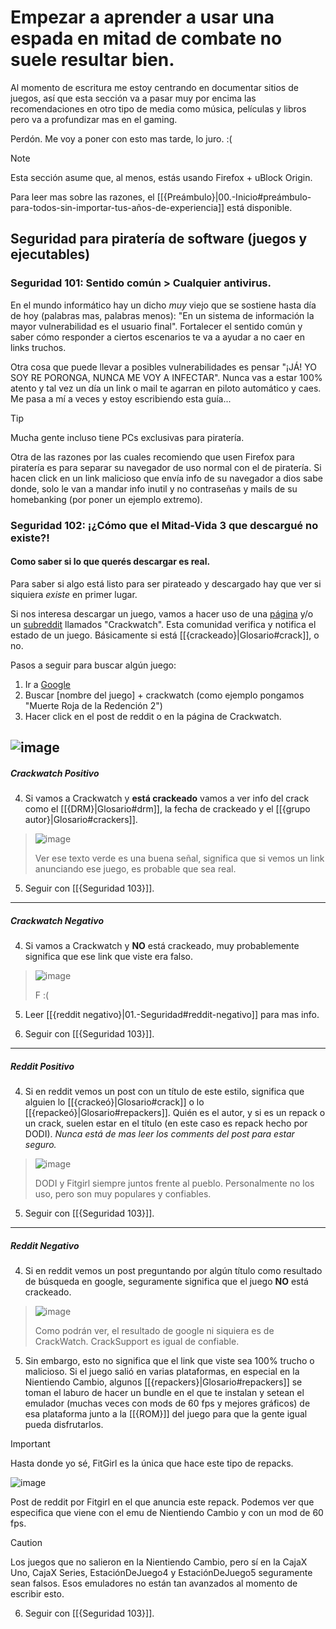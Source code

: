 # Empezar a aprender a usar una espada en mitad de combate no suele resultar bien.

Al momento de escritura me estoy centrando en documentar sitios de juegos, así que esta sección va a pasar muy por encima las recomendaciones en otro tipo de media como música, películas y libros pero va a profundizar mas en el gaming.

Perdón. Me voy a poner con esto mas tarde, lo juro. :(

> [!NOTE]
> Esta sección asume que, al menos, estás usando Firefox + uBlock Origin.
>
> Para leer mas sobre las razones, el [[{Preámbulo}|00.-Inicio#preámbulo-para-todos-sin-importar-tus-años-de-experiencia]] está disponible.

## Seguridad para piratería de software (juegos y ejecutables)

### Seguridad 101: Sentido común > Cualquier antivirus.

En el mundo informático hay un dicho *muy* viejo que se sostiene hasta día de hoy (palabras mas, palabras menos): "En un sistema de información la mayor vulnerabilidad es el usuario final". Fortalecer el sentido común y saber cómo responder a ciertos escenarios te va a ayudar a no caer en links truchos.

Otra cosa que puede llevar a posibles vulnerabilidades es pensar "¡JÁ! YO SOY RE PORONGA, NUNCA ME VOY A INFECTAR". Nunca vas a estar 100% atento y tal vez un día un link o mail te agarran en piloto automático y caes. Me pasa a mí a veces y estoy escribiendo esta guía...

> [!TIP]
> Mucha gente incluso tiene PCs exclusivas para piratería.
>
> Otra de las razones por las cuales recomiendo que usen Firefox para piratería es para separar su navegador de uso normal con el de piratería. Si hacen click en un link malicioso que envía info de su navegador a dios sabe donde, solo le van a mandar info inutil y no contraseñas y mails de su homebanking (por poner un ejemplo extremo).

### Seguridad 102: ¡¿Cómo que el Mitad-Vida 3 que descargué no existe?!

#### Como saber si lo que querés descargar es real.

Para saber si algo está listo para ser pirateado y descargado hay que ver si siquiera *existe* en primer lugar.

Si nos interesa descargar un juego, vamos a hacer uso de una [página](https://cwwatch.net/) y/o un [subreddit](https://www.reddit.com/r/CrackWatch/) llamados "Crackwatch". Esta comunidad verifica y notifica el estado de un juego. Básicamente si está [[{crackeado}|Glosario#crack]], o no.

Pasos a seguir para buscar algún juego:

1. Ir a [Google](https://www.google.com)
2. Buscar [nombre del juego] + crackwatch (como ejemplo pongamos "Muerte Roja de la Redención 2")
3. Hacer click en el post de reddit o en la página de Crackwatch.

![image](https://github.com/user-attachments/assets/ea6cf557-b916-4f1d-bc43-3c4beb98e428)
---
##### Crackwatch Positivo

4. Si vamos a Crackwatch y **está crackeado** vamos a ver info del crack como el [[{DRM}|Glosario#drm]], la fecha de crackeado y el [[{grupo autor}|Glosario#crackers]].

>![image](https://github.com/user-attachments/assets/cf595d21-1a8a-46d6-b081-38c4278e9616)
> 
> Ver ese texto verde es una buena señal, significa que si vemos un link anunciando ese juego, es probable que sea real.

5. Seguir con [[{Seguridad 103}]].
---
##### Crackwatch Negativo

4. Si vamos a Crackwatch y **NO** está crackeado, muy probablemente significa que ese link que viste era falso.

> ![image](https://github.com/user-attachments/assets/5fa72958-9f3f-4131-8128-fe2c8da5b9f3)
> 
> F :(

5. Leer [[{reddit negativo}|01.-Seguridad#reddit-negativo]] para mas info.

6. Seguir con [[{Seguridad 103}]].

---
##### Reddit Positivo

4. Si en reddit vemos un post con un título de este estilo, significa que alguien lo [[{crackeó}|Glosario#crack]] o lo [[{repackeó}|Glosario#repackers]]. Quién es el autor, y si es un repack o un crack, suelen estar en el título (en este caso es repack hecho por DODI). *Nunca está de mas leer los comments del post para estar seguro.*

> ![image](https://github.com/user-attachments/assets/93d1de80-c51a-4d9e-9eaf-c8bdf826c7d2)
> 
> DODI y Fitgirl siempre juntos frente al pueblo. Personalmente no los uso, pero son muy populares y confiables.

5. Seguir con [[{Seguridad 103}]].

---
##### Reddit Negativo

4. Si en reddit vemos un post preguntando por algún título como resultado de búsqueda en google, seguramente significa que el juego **NO** está crackeado.

> ![image](https://github.com/user-attachments/assets/c128e9b4-3cab-4044-96a7-236baf498173)
> 
> Como podrán ver, el resultado de google ni siquiera es de CrackWatch. CrackSupport es igual de confiable.

5. Sin embargo, esto no significa que el link que viste sea 100% trucho o malicioso. Si el juego salió en varias plataformas, en especial en la Nientiendo Cambio, algunos [[{repackers}|Glosario#repackers]] se toman el laburo de hacer un bundle en el que te instalan y setean el emulador (muchas veces con mods de 60 fps y mejores gráficos) de esa plataforma junto a la [[{ROM}]] del juego para que la gente igual pueda disfrutarlos. 

> [!IMPORTANT]
> Hasta donde yo sé, FitGirl es la única que hace este tipo de repacks.
>
> ![image](https://github.com/user-attachments/assets/6250cb2d-9771-45d9-aecf-07f8f22583b2)
> 
> Post de reddit por Fitgirl en el que anuncia este repack. Podemos ver que especifica que viene con el emu de Nientiendo Cambio y con un mod de 60 fps.

> [!CAUTION]
> Los juegos que no salieron en la Nientiendo Cambio, pero sí en la CajaX Uno, CajaX Series, EstaciónDeJuego4 y EstaciónDeJuego5 seguramente sean falsos. Esos emuladores no están tan avanzados al momento de escribir esto.

6. Seguir con [[{Seguridad 103}]].